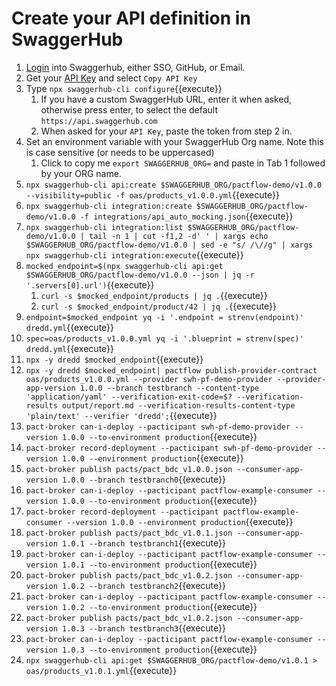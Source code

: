 # Create your API definition in SwaggerHub

1. [Login](https://app.swaggerhub.com/login) into Swaggerhub, either SSO, GitHub, or Email.
2. Get your [API Key](https://app.swaggerhub.com/settings/apiKey) and select `Copy API Key`
3. Type `npx swaggerhub-cli configure`{{execute}}
   1. If you have a custom SwaggerHub URL, enter it when asked, otherwise press enter, to select the default `https://api.swaggerhub.com`
   2. When asked for your `API Key`, paste the token from step 2 in.
4. Set an environment variable with your SwaggerHub Org name. Note this is case sensitive (or needs to be uppercased)
   1. Click to copy me `export SWAGGERHUB_ORG=` and paste in Tab 1 followed by your ORG name.
5. `npx swaggerhub-cli api:create $SWAGGERHUB_ORG/pactflow-demo/v1.0.0 --visibility=public -f oas/products_v1.0.0.yml`{{execute}}
6. `npx swaggerhub-cli integration:create $SWAGGERHUB_ORG/pactflow-demo/v1.0.0 -f integrations/api_auto_mocking.json`{{execute}}
7. `npx swaggerhub-cli integration:list $SWAGGERHUB_ORG/pactflow-demo/v1.0.0 | tail -n 1 | cut -f1,2 -d' ' | xargs echo $SWAGGERHUB_ORG/pactflow-demo/v1.0.0 | sed -e "s/ /\//g" | xargs npx swaggerhub-cli integration:execute`{{execute}}
8. `mocked_endpoint=$(npx swaggerhub-cli api:get $SWAGGERHUB_ORG/pactflow-demo/v1.0.0 --json | jq -r '.servers[0].url')`{{execute}}
   1. `curl -s $mocked_endpoint/products | jq .`{{execute}}
   2. `curl -s $mocked_endpoint/product/42 | jq .`{{execute}}
9. `endpoint=$mocked_endpoint yq -i '.endpoint = strenv(endpoint)' dredd.yml`{{execute}}
10. `spec=oas/products_v1.0.0.yml yq -i '.blueprint = strenv(spec)' dredd.yml`{{execute}}
11. `npx -y dredd $mocked_endpoint`{{execute}}
12. `npx -y dredd $mocked_endpoint| pactflow publish-provider-contract oas/products_v1.0.0.yml --provider swh-pf-demo-provider --provider-app-version 1.0.0 --branch testbranch --content-type 'application/yaml' --verification-exit-code=$? --verification-results output/report.md --verification-results-content-type 'plain/text' --verifier 'dredd';`{{execute}}
13. `pact-broker can-i-deploy --pacticipant swh-pf-demo-provider --version 1.0.0 --to-environment production`{{execute}}
14. `pact-broker record-deployment --pacticipant swh-pf-demo-provider --version 1.0.0 --environment production`{{execute}}
15. `pact-broker publish pacts/pact_bdc_v1.0.0.json --consumer-app-version 1.0.0 --branch testbranch0`{{execute}}
16. `pact-broker can-i-deploy --pacticipant pactflow-example-consumer --version 1.0.0 --to-environment production`{{execute}}
17. `pact-broker record-deployment --pacticipant pactflow-example-consumer --version 1.0.0 --environment production`{{execute}}
18. `pact-broker publish pacts/pact_bdc_v1.0.1.json --consumer-app-version 1.0.1 --branch testbranch1`{{execute}}
19. `pact-broker can-i-deploy --pacticipant pactflow-example-consumer --version 1.0.1 --to-environment production`{{execute}}
20. `pact-broker publish pacts/pact_bdc_v1.0.2.json --consumer-app-version 1.0.2 --branch testbranch2`{{execute}}
21. `pact-broker can-i-deploy --pacticipant pactflow-example-consumer --version 1.0.2 --to-environment production`{{execute}}
22. `pact-broker publish pacts/pact_bdc_v1.0.2.json --consumer-app-version 1.0.3 --branch testbranch3`{{execute}}
23. `pact-broker can-i-deploy --pacticipant pactflow-example-consumer --version 1.0.3 --to-environment production`{{execute}}
24. `npx swaggerhub-cli api:get $SWAGGERHUB_ORG/pactflow-demo/v1.0.1 > oas/products_v1.0.1.yml`{{execute}}

